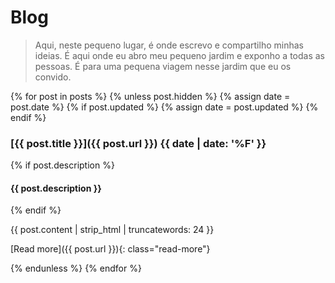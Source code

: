 # Blog

> Aqui, neste pequeno lugar, é onde escrevo e compartilho minhas ideias. É aqui onde eu abro meu pequeno jardim e exponho a todas as pessoas. É para uma pequena viagem nesse jardim que eu os convido.

<!-- {% assign posts = site.posts | sort: "date" | sort: "updated" | reverse %} -->

{% for post in posts %}
  {% unless post.hidden %}
    {% assign date = post.date %}
    {% if post.updated %}
      {% assign date = post.updated %}
    {% endif %}

### [{{ post.title }}]({{ post.url }}) **{{ date | date: '%F' }}**

{% if post.description %}
#### {{ post.description }}
{% endif %}

{{ post.content | strip_html | truncatewords: 24 }}


[Read more]({{ post.url }}){: class="read-more"}

  {% endunless %}
{% endfor %}

